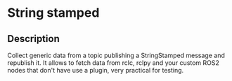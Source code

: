 # String stamped

## Description

Collect generic data from a topic publishing a StringStamped message and republish it. It allows to fetch data from rclc, rclpy and your custom ROS2 nodes that don't have use a plugin, very practical for testing.
